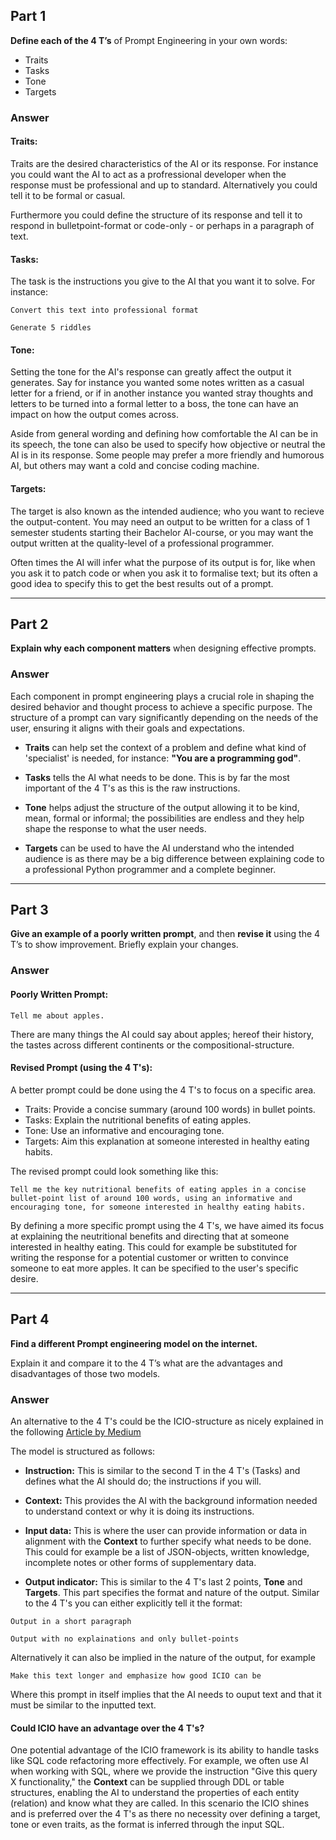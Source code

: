 ## Part 1

**Define each of the 4 T’s** of Prompt Engineering in your own words:

- Traits
- Tasks
- Tone
- Targets

### Answer

#### Traits:

Traits are the desired characteristics of the AI or its response. For instance you could want the AI to act as a profressional developer when the response must be professional and up to standard. Alternatively you could tell it to be formal or casual.

Furthermore you could define the structure of its response and tell it to respond in bulletpoint-format or code-only - or perhaps in a paragraph of text.

#### Tasks:

The task is the instructions you give to the AI that you want it to solve. For instance:

```
Convert this text into professional format
```

```
Generate 5 riddles
```

#### Tone:

Setting the tone for the AI's response can greatly affect the output it generates. Say for instance you wanted some notes written as a casual letter for a friend, or if in another instance you wanted stray thoughts and letters to be turned into a formal letter to a boss, the tone can have an impact on how the output comes across.

Aside from general wording and defining how comfortable the AI can be in its speech, the tone can also be used to specify how objective or neutral the AI is in its response. Some people may prefer a more friendly and humorous AI, but others may want a cold and concise coding machine.

#### Targets:

The target is also known as the intended audience; who you want to recieve the output-content. You may need an output to be written for a class of 1 semester students starting their Bachelor AI-course, or you may want the output written at the quality-level of a professional programmer.

Often times the AI will infer what the purpose of its output is for, like when you ask it to patch code or when you ask it to formalise text; but its often a good idea to specify this to get the best results out of a prompt.

---

## Part 2

**Explain why each component matters** when designing effective prompts.

### Answer

Each component in prompt engineering plays a crucial role in shaping the desired behavior and thought process to achieve a specific purpose. The structure of a prompt can vary significantly depending on the needs of the user, ensuring it aligns with their goals and expectations.

- **Traits** can help set the context of a problem and define what kind of 'specialist' is needed, for instance: **"You are a programming god"**.

- **Tasks** tells the AI what needs to be done. This is by far the most important of the 4 T's as this is the raw instructions.

- **Tone** helps adjust the structure of the output allowing it to be kind, mean, formal or informal; the possibilities are endless and they help shape the response to what the user needs.

- **Targets** can be used to have the AI understand who the intended audience is as there may be a big difference between explaining code to a professional Python programmer and a complete beginner.

---

## Part 3

**Give an example of a poorly written prompt**, and then **revise it** using the 4 T’s to show improvement. Briefly explain your changes.

### Answer

#### Poorly Written Prompt:

```
Tell me about apples.
```

There are many things the AI could say about apples; hereof their history, the tastes across different continents or the compositional-structure.

#### Revised Prompt (using the 4 T's):

A better prompt could be done using the 4 T's to focus on a specific area.

- Traits: Provide a concise summary (around 100 words) in bullet points.
- Tasks: Explain the nutritional benefits of eating apples.
- Tone: Use an informative and encouraging tone.
- Targets: Aim this explanation at someone interested in healthy eating habits.

The revised prompt could look something like this:

```
Tell me the key nutritional benefits of eating apples in a concise bullet-point list of around 100 words, using an informative and encouraging tone, for someone interested in healthy eating habits.
```

By defining a more specific prompt using the 4 T's, we have aimed its focus at explaining the neutritional benefits and directing that at someone interested in healthy eating. This could for example be substituted for writing the response for a potential customer or written to convince someone to eat more apples. It can be specified to the user's specific desire.

---

## Part 4

**Find a different Prompt engineering model on the internet.**

Explain it and compare it to the 4 T’s what are the advantages and disadvantages of those two models.

### Answer

An alternative to the 4 T's could be the ICIO-structure as nicely explained in the following [Article by Medium](https://medium.com/@edu360harvey/navigating-the-complexities-of-prompt-engineering-in-ai-advanced-frameworks-and-practical-358a6bd8aa01)

The model is structured as follows:

- **Instruction:** This is similar to the second T in the 4 T's (Tasks) and defines what the AI should do; the instructions if you will.

- **Context:** This provides the AI with the background information needed to understand context or why it is doing its instructions.

- **Input data:** This is where the user can provide information or data in alignment with the **Context** to further specify what needs to be done. This could for example be a list of JSON-objects, written knowledge, incomplete notes or other forms of supplementary data.

- **Output indicator:** This is similar to the 4 T's last 2 points, **Tone** and **Targets**. This part specifies the format and nature of the output. Similar to the 4 T's you can either explicitly tell it the format:

```
Output in a short paragraph
```

```
Output with no explainations and only bullet-points
```

Alternatively it can also be implied in the nature of the output, for example

```
Make this text longer and emphasize how good ICIO can be
```

Where this prompt in itself implies that the AI needs to ouput text and that it must be similar to the inputted text.

#### Could ICIO have an advantage over the 4 T's?

One potential advantage of the ICIO framework is its ability to handle tasks like SQL code refactoring more effectively. For example, we often use AI when working with SQL, where we provide the instruction "Give this query X functionality," the **Context** can be supplied through DDL or table structures, enabling the AI to understand the properties of each entity (relation) and know what they are called. In this scenario the ICIO shines and is preferred over the 4 T's as there no necessity over defining a target, tone or even traits, as the format is inferred through the input SQL.
